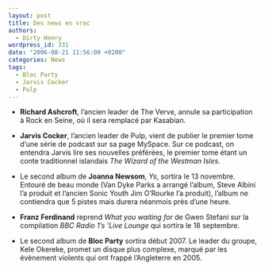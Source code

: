 ```yaml
---
layout: post
title: Des news en vrac
authors:
  - Dirty Henry
wordpress_id: 331
date: "2006-08-21 11:56:00 +0200"
categories: News
tags:
  - Bloc Party
  - Jarvis Cocker
  - Pulp
---
```


- **Richard Ashcroft**, l’ancien leader de The Verve, annule sa participation à
  Rock en Seine, où il sera remplacé par Kasabian.

- **Jarvis Cocker**, l’ancien leader de Pulp, vient de publier le premier tome
  d’une série de podcast sur sa page MySpace. Sur ce podcast, on entendra Jarvis
  lire ses nouvelles préférées, le premier tome étant un conte traditionnel
  islandais _The Wizard of the Westman Isles_.

- Le second album de **Joanna Newsom**, _Ys_, sortira le 13 novembre. Entouré de
  beau monde (Van Dyke Parks a arrangé l’album, Steve Albini l’a produit et
  l’ancien Sonic Youth Jim O’Rourke l’a produit), l’album ne contiendra que 5
  pistes mais durera néanmois près d’une heure.

- **Franz Ferdinand** reprend _What you waiting for_ de Gwen Stefani sur la
  compilation _BBC Radio 1’s 'Live Lounge_ qui sortira le 18 septembre.

- Le second album de **Bloc Party** sortira début 2007. Le leader du groupe,
  Kele Okereke, promet un disque plus complexe, marqué par les évènement
  violents qui ont frappé l’Angleterre en 2005.
